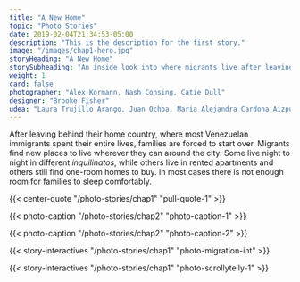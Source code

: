 ```yaml
---
title: "A New Home"
topic: "Photo Stories"
date: 2019-02-04T21:34:53-05:00
description: "This is the description for the first story."
image: "/images/chap1-hero.jpg"
storyHeading: "A New Home"
storySubheading: "An inside look into where migrants live after leaving home"
weight: 1
card: false
photographer: "Alex Kormann, Nash Consing, Catie Dull"
designer: "Brooke Fisher"
udea: "Laura Trujillo Arango, Juan Ochoa, Maria Alejandra Cardona Aizpurua"
---
```


After leaving behind their home country, where most Venezuelan immigrants spent their entire lives, families are forced to start over. Migrants find new places to live wherever they can around the city. Some live night to night in different <em>inquilinatos</em>, while others live in rented apartments and others still find one-room homes to buy. In most cases there is not enough room for families to sleep comfortably. 

{{< center-quote "/photo-stories/chap1" "pull-quote-1" >}}

<div class="photo__line"></div>

{{< photo-caption "/photo-stories/chap2" "photo-caption-1" >}}

<div class="photo__line"></div>

{{< photo-caption "/photo-stories/chap2" "photo-caption-2" >}}

{{< story-interactives "/photo-stories/chap1" "photo-migration-int" >}}

{{< story-interactives "/photo-stories/chap1" "photo-scrollytelly-1" >}}